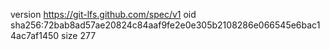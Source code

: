 version https://git-lfs.github.com/spec/v1
oid sha256:72bab8ad57ae20824c84aaf9fe2e0e305b2108286e066545e6bac14ac7af1450
size 277
